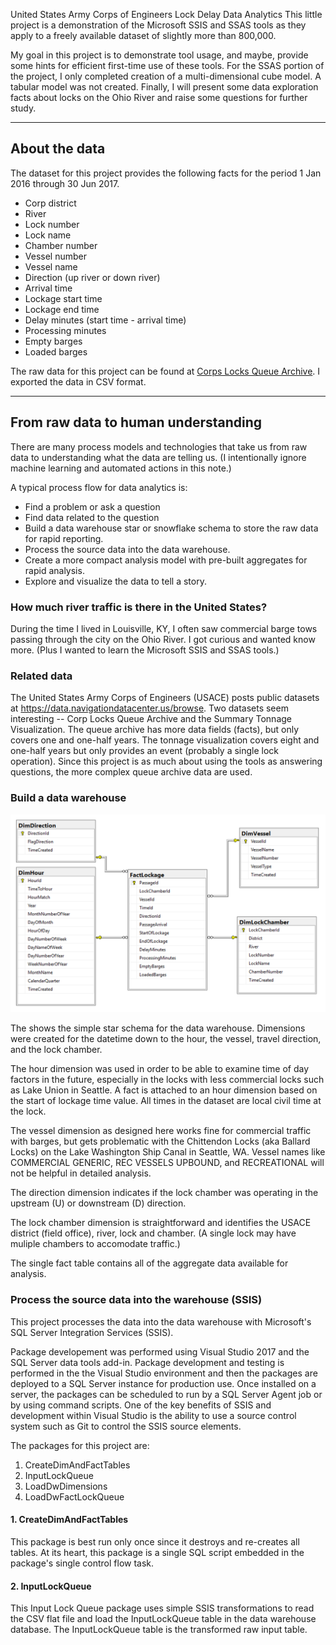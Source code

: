  United States Army Corps of Engineers Lock Delay Data Analytics
This little project is a demonstration of the Microsoft SSIS and SSAS
tools as they apply to a freely available dataset of slightly
more than 800,000. 

My goal in this project is to demonstrate tool usage, and maybe, provide
some hints for efficient first-time use of these tools. For the SSAS portion
of the project, I only completed creation of a multi-dimensional cube model. 
A tabular model was not created. Finally, I
will present some data exploration facts about locks on the Ohio River and
raise some questions for further study.

--------------------------------------------
## About the data

The dataset for this project provides the following facts for the period 1 Jan 2016
through 30 Jun 2017.
- Corp district
- River
- Lock number
- Lock name
- Chamber number
- Vessel number
- Vessel name
- Direction (up river or down river)
- Arrival time
- Lockage start time
- Lockage end time
- Delay minutes (start time - arrival time)
- Processing minutes
- Empty barges
- Loaded barges

The raw data for this project can be found at 
[Corps Locks Queue Archive](https://data.navigationdatacenter.us/Locks/Corps-Locks-Queue-Archive/nfqq-pxqr).
I exported the data in CSV format.

---------------------------------------
## From raw data to human understanding
There are many process models and technologies that 
take us from raw data to understanding what the data are telling us. (I 
intentionally ignore machine learning and automated actions in this note.)

A typical process flow for data analytics is:
- Find a problem or ask a question
- Find data related to the question
- Build a data warehouse star or snowflake schema to store the raw data for rapid reporting.
- Process the source data into the data warehouse.
- Create a more compact analysis model with pre-built aggregates for rapid analysis.
- Explore and visualize the data to tell a story.

### How much river traffic is there in the United States?

During the time I lived in Louisville, KY, I often saw commercial barge
tows passing through the city on the Ohio River. I got curious and wanted
know more. (Plus I wanted to learn the Microsoft SSIS and SSAS tools.)

### Related data

The United States Army Corps of Engineers (USACE) posts public datasets
at https://data.navigationdatacenter.us/browse. Two datasets seem
interesting -- Corp Locks Queue Archive and the Summary Tonnage
Visualization. The queue archive has more data fields (facts), but only
covers one and one-half years. The tonnage visualization covers eight 
and one-half years but only provides an event (probably a single lock 
operation). Since this project is as much about using the tools as 
answering questions, the more complex queue archive data are used.

### Build a data warehouse

![database diagram](img/star.png) 

The shows the simple star schema for the data warehouse. 
Dimensions were created for the datetime down to the hour,
the vessel, travel direction, and the lock chamber.

The hour dimension was used in order to be able to 
examine time of day factors in the future, especially in the locks with 
less commercial locks such as Lake Union in Seattle. A fact 
is attached to an hour dimension based on the start of
lockage time value. All times in the dataset are local
civil time at the lock.

The vessel dimension as designed here works fine for 
commercial traffic with barges, but gets problematic with
the Chittendon Locks (aka Ballard Locks) on the Lake 
Washington Ship Canal in Seattle, WA. Vessel names like 
COMMERCIAL GENERIC, REC VESSELS UPBOUND, and RECREATIONAL
will not be helpful in detailed analysis.

The direction dimension indicates if the lock chamber was
operating in the upstream (U) or downstream (D) direction.

The lock chamber dimension is straightforward and identifies
the USACE district (field office), river, lock and chamber.
(A single lock may have muliple chambers to accomodate
traffic.)

The single fact table contains all of the aggregate data
available for analysis.

### Process the source data into the warehouse (SSIS)

This project processes the data into the data warehouse with
Microsoft's SQL Server Integration Services (SSIS).

Package developement was performed using Visual Studio 2017 and the 
SQL Server data tools add-in. Package development and testing is
performed in the the Visual Studio environment and then the 
packages are deployed to a SQL Server instance for production use.
Once installed on a server, the packages can be scheduled to run
by a SQL Server Agent job or by using command scripts. One of the
key benefits of SSIS and development within Visual Studio is the
ability to use a source control system such as Git to control the 
SSIS source elements.

The packages for this project are:
1. CreateDimAndFactTables
2. InputLockQueue
3. LoadDwDimensions
4. LoadDwFactLockQueue

#### 1. CreateDimAndFactTables

This package is best run only once since it destroys and 
re-creates all tables. At its heart, this package is a single
SQL script embedded in the package's single control flow task.

#### 2. InputLockQueue

This Input Lock Queue package uses simple SSIS transformations to 
read the CSV flat file and load the InputLockQueue table in the
data warehouse database. The InputLockQueue table is the
transformed raw input table.




